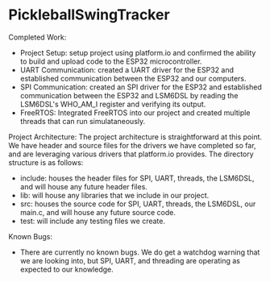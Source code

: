 # PickleballSwingTracker
Completed Work:
- Project Setup: setup project using platform.io and confirmed the ability to build and upload code to the ESP32 microcontroller.
- UART Communication: created a UART driver for the ESP32 and established communication between the ESP32 and our computers.
- SPI Communication: created an SPI driver for the ESP32 and established communication between the ESP32 and LSM6DSL by reading the LSM6DSL's WHO_AM_I register and verifying its output.
- FreeRTOS: Integrated FreeRTOS into our project and created multiple threads that can run simulataneously. 
  
Project Architecture:
The project architecture is straightforward at this point. We have header and source files for the drivers we have completed so far, and are leveraging various drivers that platform.io provides. The directory structure is as follows: 
- include: houses the header files for SPI, UART, threads, the LSM6DSL, and will house any future header files. 
- lib: will house any libraries that we include in our project.
- src: houses the source code for SPI, UART, threads, the LSM6DSL, our main.c, and will house any future source code. 
- test: will include any testing files we create. 

Known Bugs:
- There are currently no known bugs. We do get a watchdog warning that we are looking into, but SPI, UART, and threading are operating as expected to our knowledge. 

